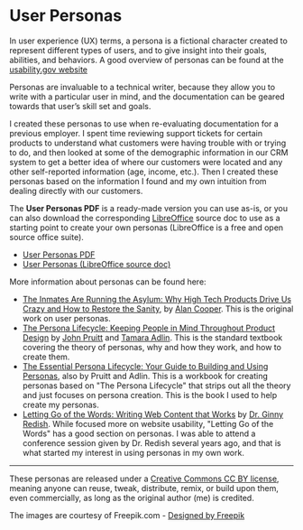 # User Personas

In user experience (UX) terms, a persona is a fictional character created to represent different types of users, and to give insight into their goals, abilities, and behaviors. A good overview of personas can be found at the [usability.gov website](http://www.usability.gov/methods/analyze_current/personas.html "usability.gov Personas")

Personas are invaluable to a technical writer, because they allow you to write with a particular user in mind, and the documentation can be geared towards that user’s skill set and goals. 

I created these personas to use when re-evaluating documentation for a previous employer. I spent time reviewing support tickets for certain products to understand what customers were having trouble with or trying to do, and then looked at some of the demographic information in our CRM system to get a better idea of where our customers were located and any other self-reported information (age, income, etc.). Then I created these personas based on the information I found and my own intuition from dealing directly with our customers. 

The **User Personas PDF** is a ready-made version you can use as-is, or you can also download the corresponding [LibreOffice](https://www.libreoffice.org/ "LibreOffice") source doc to use as a starting point to create your own personas (LibreOffice is a free and open source office suite). 


* [User Personas PDF](docs/UserPersonas.pdf "User Personas - PDF") 
* [User Personas (LibreOffice source doc)](docs/UserPersonas.odt "User Personas - LibreOffice doc")

More information about personas can be found here: 

* [The Inmates Are Running the Asylum: Why High Tech Products Drive Us Crazy and How to Restore the Sanity](http://dl.acm.org/citation.cfm?id=553473 "The Inmates Are Running the Asylum"), by [Alan Cooper](http://dl.acm.org/author_page.cfm?id=81100287646& "Alan Cooper"). This is the original work on user personas. 
* [The Persona Lifecycle: Keeping People in Mind Throughout Product Design](http://dl.acm.org/citation.cfm?id=1076976 "The Persona Lifecycle") by [John Pruitt](http://dl.acm.org/author_page.cfm?id=81100291916&coll=DL&dl=ACM&trk=0&cfid=677162671&cftoken=20171751 "John Pruitt") and [Tamara Adlin](http://dl.acm.org/author_page.cfm?id=81100329618&coll=DL&dl=ACM&trk=0&cfid=677162671&cftoken=20171751 "Tamara Adlin"). This is the standard textbook covering the theory of personas, why and how they work, and how to create them. 
* [The Essential Persona Lifecycle: Your Guide to Building and Using Personas](http://dl.acm.org/citation.cfm?id=1859509 "The Essential Persona Lifecycle"), also by Pruitt and Adlin. This is a workbook for creating personas based on "The Persona Lifecycle" that strips out all the theory and just focuses on persona creation. This is the book I used to help create my personas. 
* [Letting Go of the Words: Writing Web Content that Works](http://redish.net/books/item/5-letting-go-of-the-words-writing-web-content-that-works "Letting Go of the Words") by [Dr. Ginny Redish](http://redish.net/about-ginny "Ginny Redish"). While focused more on website usability, "Letting Go of the Words" has a good section on personas. I was able to attend a conference session given by Dr. Redish several years ago, and that is what started my interest in using personas in my own work. 

---

These personas are released under a [Creative Commons CC BY license](https://creativecommons.org/licenses/by/4.0/ "CC BY"), meaning anyone can reuse, tweak, distribute, remix, or build upon them, even commercially, as long as the original author (me) is credited. 

The images are courtesy of Freepik.com - [Designed by Freepik](http://www.freepik.com/free-vector/funny-people-avatars_844759.htm "Designed by Freepik")

